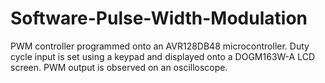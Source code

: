 # Software-Pulse-Width-Modulation
PWM controller programmed onto an AVR128DB48 microcontroller. Duty cycle input is set using a keypad and displayed onto a DOGM163W-A LCD screen. PWM output is observed on an oscilloscope.
